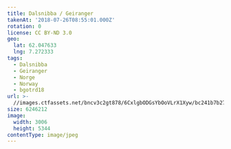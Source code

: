 ```yaml
---
title: Dalsnibba / Geiranger
takenAt: '2018-07-26T08:55:01.000Z'
rotation: 0
license: CC BY-ND 3.0
geo:
  lat: 62.047633
  lng: 7.272333
tags:
  - Dalsnibba
  - Geiranger
  - Norge
  - Norway
  - bgotrd18
url: >-
  //images.ctfassets.net/bncv3c2gt878/6CxlgbODGsYbOoVLrX1Xyw/bc241b7b27d1461ecf6909a9fd5e39f8/dalsnibba--geiranger_43142067464_o
size: 6246212
image:
  width: 3006
  height: 5344
contentType: image/jpeg
---
```


